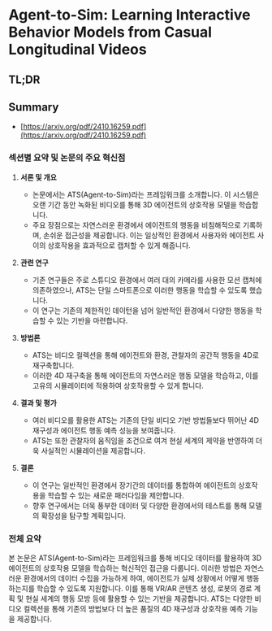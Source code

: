 # Agent-to-Sim: Learning Interactive Behavior Models from Casual Longitudinal Videos
## TL;DR
## Summary
- [https://arxiv.org/pdf/2410.16259.pdf](https://arxiv.org/pdf/2410.16259.pdf)

### 섹션별 요약 및 논문의 주요 혁신점

1. **서론 및 개요**
   - 논문에서는 ATS(Agent-to-Sim)라는 프레임워크를 소개합니다. 이 시스템은 오랜 기간 동안 녹화된 비디오를 통해 3D 에이전트의 상호작용 모델을 학습합니다. 
   - 주요 장점으로는 자연스러운 환경에서 에이전트의 행동을 비침해적으로 기록하며, 손쉬운 접근성을 제공합니다. 이는 일상적인 환경에서 사용자와 에이전트 사이의 상호작용을 효과적으로 캡처할 수 있게 해줍니다.

2. **관련 연구**
   - 기존 연구들은 주로 스튜디오 환경에서 여러 대의 카메라를 사용한 모션 캡처에 의존하였으나, ATS는 단일 스마트폰으로 이러한 행동을 학습할 수 있도록 했습니다.
   - 이 연구는 기존의 제한적인 데이턴을 넘어 일반적인 환경에서 다양한 행동을 학습할 수 있는 기반을 마련합니다.

3. **방법론**
   - ATS는 비디오 컬렉션을 통해 에이전트와 환경, 관찰자의 공간적 행동을 4D로 재구축합니다.
   - 이러한 4D 재구축을 통해 에이전트의 자연스러운 행동 모델을 학습하고, 이를 고유의 시뮬레이터에 적용하여 상호작용할 수 있게 합니다.

4. **결과 및 평가**
   - 여러 비디오를 활용한 ATS는 기존의 단일 비디오 기반 방법들보다 뛰어난 4D 재구성과 에이전트 행동 예측 성능을 보여줍니다.
   - ATS는 또한 관찰자의 움직임을 조건으로 여겨 현실 세계의 제약을 반영하여 더욱 사실적인 시뮬레이션을 제공합니다.

5. **결론**
   - 이 연구는 일반적인 환경에서 장기간의 데이터를 통합하여 에이전트의 상호작용을 학습할 수 있는 새로운 패러다임을 제안합니다.
   - 향후 연구에서는 더욱 풍부한 데이터 및 다양한 환경에서의 테스트를 통해 모델의 확장성을 탐구할 계획입니다.

### 전체 요약
본 논문은 ATS(Agent-to-Sim)라는 프레임워크를 통해 비디오 데이터를 활용하여 3D 에이전트의 상호작용 모델을 학습하는 혁신적인 접근을 다룹니다. 이러한 방법은 자연스러운 환경에서의 데이터 수집을 가능하게 하여, 에이전트가 실제 상황에서 어떻게 행동하는지를 학습할 수 있도록 지원합니다. 이를 통해 VR/AR 콘텐츠 생성, 로봇의 경로 계획 및 현실 세계의 행동 모방 등에 활용할 수 있는 기반을 제공합니다. ATS는 다양한 비디오 컬렉션을 통해 기존의 방법보다 더 높은 품질의 4D 재구성과 상호작용 예측 기능을 제공합니다.